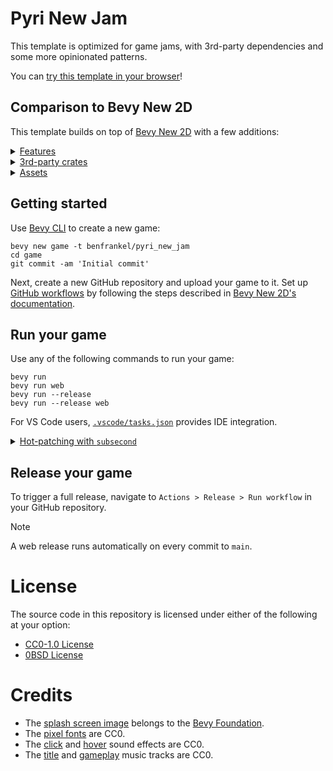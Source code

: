 # Pyri New Jam

This template is optimized for game jams, with 3rd-party dependencies and some more opinionated patterns.

You can [try this template in your browser](https://pyrious.itch.io/pyri-new-jam)!

## Comparison to Bevy New 2D

This template builds on top of [Bevy New 2D](https://github.com/TheBevyFlock/bevy_new_2d) with a few additions:

<details>
  <summary><ins>Features</ins></summary>

  - Hot-reloaded [config files](./assets/config)
  - Screen transition animations (fade in / out)
  - Fancy buttons (drop shadow, hover offset)
  - Press P or Escape to pause
  - Restart game from pause menu
  - Basic rich text parsing
  - Dynamic font size
</details>

<details>
  <summary><ins>3rd-party crates</ins></summary>

  - [`avian2d`](https://github.com/Jondolf/avian) for 2D physics
  - [`bevy_asset_loader`](https://github.com/NiklasEi/bevy_asset_loader) for asset loading ergonomics
  - [`bevy_common_assets`](https://github.com/NiklasEi/bevy_common_assets) for loading `.ron` assets
  - [`bevy_editor_pls`](https://github.com/jakobhellermann/bevy_editor_pls) for a live inspector window
  - [`bevy_mod_debugdump`](https://github.com/jakobhellermann/bevy_mod_debugdump) for inspecting the system graph
  - [`bevy_simple_prefs`](https://github.com/rparrett/bevy_simple_prefs) for remembering settings
  - [`bevy_simple_subsecond_system`](https://github.com/TheBevyFlock/bevy_simple_subsecond_system) for function hot-patching
  - [`iyes_progress`](https://github.com/IyesGames/iyes_progress) for loading bar progress tracking
  - [`leafwing-input-manager`](https://github.com/Leafwing-Studios/leafwing-input-manager) for input-to-action mapping
  - [`pyri_state`](https://github.com/benfrankel/pyri_state) for more flexible game states
  - [`pyri_tooltip`](https://github.com/benfrankel/pyri_tooltip) for tooltips
  - [`tiny_bail`](https://github.com/benfrankel/tiny_bail) for error handling ergonomics
</details>

<details>
  <summary><ins>Assets</ins></summary>
  
  - [`pypx`](https://pyrious.itch.io/pypx-fonts) pixel fonts
  - Different [click](https://freesound.org/people/suntemple/sounds/253168/) and [hover](https://freesound.org/people/deadsillyrabbit/sounds/251390/) sound effects
  - Different music for [title](https://freesound.org/people/edtijo/sounds/240376/) and [gameplay](https://freesound.org/people/Bertsz/sounds/545458/) screens
</details>

## Getting started

Use [Bevy CLI](https://github.com/TheBevyFlock/bevy_cli) to create a new game:

```shell
bevy new game -t benfrankel/pyri_new_jam
cd game
git commit -am 'Initial commit'
```

Next, create a new GitHub repository and upload your game to it. Set up [GitHub workflows](https://docs.github.com/en/actions/writing-workflows) by following the steps described in [Bevy New 2D's documentation](https://github.com/TheBevyFlock/bevy_new_2d/blob/main/docs/workflows.md).

## Run your game

Use any of the following commands to run your game:

```shell
bevy run
bevy run web
bevy run --release
bevy run --release web
```

For VS Code users, [`.vscode/tasks.json`](./.vscode/tasks.json) provides IDE integration.

<details>
  <summary><ins>Hot-patching with <code>subsecond</code></ins></summary>

  Follow the instructions in [`bevy_simple_subsecond_system`](https://github.com/TheBevyFlock/bevy_simple_subsecond_system/) to install `dioxus-cli` and set up your linker.
  Make sure to read the [`Known Limitations`](https://github.com/TheBevyFlock/bevy_simple_subsecond_system/?tab=readme-ov-file#known-limitations) section.

  Annotate your systems to enable hot-patching.
  The functions they call can be hot-patched too; no additional annotations required!

  ```rust
  #[cfg_attr(feature = "native_dev", hot)]
  fn my_system() {}
  ```

  Run your game with hot-patching enabled:

  ```shell
  dx serve --hot-patch --features native_dev
  ```

  Now edit an annotated system's code while the game is running, and save the file.
  You should see `Status: Hot-patching...` in the CLI if you've got it working.
</details>

## Release your game

To trigger a full release, navigate to `Actions > Release > Run workflow` in your GitHub repository.

> [!NOTE]
> A web release runs automatically on every commit to `main`.

# License

The source code in this repository is licensed under either of the following at your option:

- [CC0-1.0 License](./LICENSE-CC0-1.0.txt)
- [0BSD License](./LICENSE-0BSD.txt)

# Credits

- The [splash screen image](https://github.com/bevyengine/bevy/blob/main/assets/branding/bevy_logo_dark.png) belongs to the [Bevy Foundation](https://bevyengine.org/foundation/).
- The [pixel fonts](https://pyrious.itch.io/pypx-fonts) are CC0.
- The [click](https://freesound.org/people/suntemple/sounds/253168/) and [hover](https://freesound.org/people/deadsillyrabbit/sounds/251390/) sound effects are CC0.
- The [title](https://freesound.org/people/edtijo/sounds/240376/) and [gameplay](https://freesound.org/people/Bertsz/sounds/545458/) music tracks are CC0.
